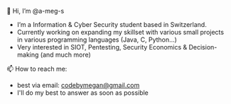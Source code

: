 👋 Hi, I’m @a-meg-s
- I’m a Information & Cyber Security student based in Switzerland.
- Currently working on expanding my skillset with various small projects in various programming languages (Java, C, Python...)
- Very interested in SIOT, Pentesting, Security Economics & Decision-making (and much more)

📫 How to reach me: 
  - best via email: codebymegan@gmail.com
  - I'll do my best to answer as soon as possible

<!---
a-meg-s/a-meg-s is a ✨ special ✨ repository because its `README.md` (this file) appears on your GitHub profile.
You can click the Preview link to take a look at your changes.
--->
